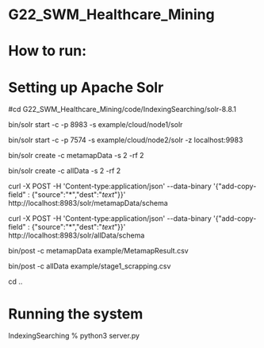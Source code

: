 # G22_SWM_Healthcare_Mining

# How to run:


# Setting up Apache Solr

  #cd G22_SWM_Healthcare_Mining/code/IndexingSearching/solr-8.8.1

  bin/solr start -c -p 8983 -s example/cloud/node1/solr

  bin/solr start -c -p 7574 -s example/cloud/node2/solr -z localhost:9983

  bin/solr create -c metamapData -s 2 -rf 2

  bin/solr create -c allData -s 2 -rf 2

  curl -X POST -H 'Content-type:application/json' --data-binary '{"add-copy-field" : {"source":"*","dest":"_text_"}}' http://localhost:8983/solr/metamapData/schema

  curl -X POST -H 'Content-type:application/json' --data-binary '{"add-copy-field" : {"source":"*","dest":"_text_"}}' http://localhost:8983/solr/allData/schema

  bin/post -c metamapData example/MetamapResult.csv

  bin/post -c allData example/stage1_scrapping.csv

  cd .. 

# Running the system

  IndexingSearching % python3 server.py



